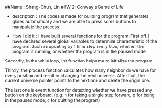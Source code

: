 ##Name : Shang-Chun, Lin
#HW 2: Conway's Game of Life

* description :
The codes is made for building program that generates glides automatically and we are able to press some buttons to manipulate the process.

* How I did it :
I have built several functions for the program.
First off, I have declared several global variables to determine characteristic of the program. Such as updating by 1 time step every 0.5s, whether the program is running, or whether the program is in the paused mode.

Secondly, In the while loop, init function helps me to initialize the program.

Thirdly, the process function calculates how many neighbor do we have for every position and result in changing the next universe. After that, the current universe pointer points to the next one and delete the origin one.

The last one is event function for detecting whether we have pressed any button on the keyboard. (e.g. n for taking a single step forward, p for being in the paused mode, q for quitting the program)


